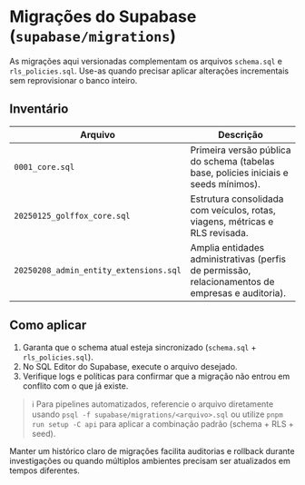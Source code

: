 # Migrações do Supabase (`supabase/migrations`)

As migrações aqui versionadas complementam os arquivos `schema.sql` e `rls_policies.sql`.
Use-as quando precisar aplicar alterações incrementais sem reprovisionar o banco inteiro.

## Inventário

| Arquivo | Descrição |
| --- | --- |
| `0001_core.sql` | Primeira versão pública do schema (tabelas base, policies iniciais e seeds mínimos). |
| `20250125_golffox_core.sql` | Estrutura consolidada com veículos, rotas, viagens, métricas e RLS revisada. |
| `20250208_admin_entity_extensions.sql` | Amplia entidades administrativas (perfis de permissão, relacionamentos de empresas e auditoria). |

## Como aplicar

1. Garanta que o schema atual esteja sincronizado (`schema.sql` + `rls_policies.sql`).
2. No SQL Editor do Supabase, execute o arquivo desejado.
3. Verifique logs e políticas para confirmar que a migração não entrou em conflito com o que já existe.

> ℹ️ Para pipelines automatizados, referencie o arquivo diretamente usando `psql -f supabase/migrations/<arquivo>.sql`
> ou utilize `pnpm run setup -C api` para aplicar a combinação padrão (schema + RLS + seed).

Manter um histórico claro de migrações facilita auditorias e rollback durante investigações
ou quando múltiplos ambientes precisam ser atualizados em tempos diferentes.
